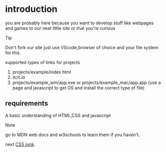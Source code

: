# introduction

you are probably here because you want to develop stuff like webpages and games to our neat little site or that you're curious

> [!TIP]
> Don't fork our site just use VScode,browser of choice and your file system for this.

supported types of links for projects
1. projects/example/index.html
2. itch.io
3. projects/example_win/app.exe or projects/example_mac/app.app (use a page and javascript to get OS and install the correct type of file)

## requirements
A basic understanding of HTML,CSS and javascript
> [!NOTE]
> go to MDN web docs and w3schools to learn them if you haven't.

next [CSS junk](2.md).
